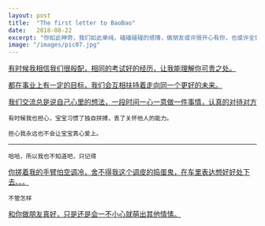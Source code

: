 ```yaml
---
layout: post
title:  "The first letter to BaoBao"
date:   2018-08-22
excerpt: "你如此神奇，我们如此单纯，磕磕碰碰的感情，做朋友或许很开心有你，也或许全世界都希望我们在一起"
image: "/images/pic07.jpg"
---
```


[有时候我相信我们很般配，相同的考试好的经历，让我能理解你可贵之处。]()

[都在事业上有一定的目标，我们会互相扶持着走向同一个更好的未来。]()

[我们交流总是说自己心里的想法，一段时间一心一意做一件事情，认真的对待对方]()

```有时候我也担心，宝宝习惯了独自拼搏，丢了关怀他人的能力。```

```担心我永远也不会让宝宝真心爱上。```


---

```哈哈，所以我也不知道吧，只记得```

[你搓着我的手臂怕空调冷，舍不得我这个调皮的捣蛋鬼，在车里表达想好好处下去。。。]()

```不管怎样```

[和你做朋友真好，只是还是会一不小心就萌出其他情愫。]()